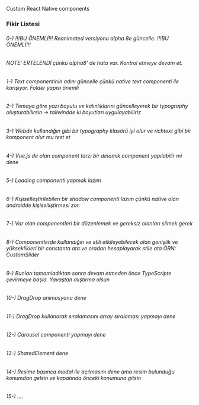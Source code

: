 Custom React Native components


### Fikir Listesi

###### 0-) !!!BU ÖNEMLİ!!! Reanimated versiyonu alpha 8e güncelle. !!!BU ÖNEMLİ!!!
###### NOTE: ERTELENDİ çünkü alpha8' de hata var. Kontrol etmeye devam et.
###### 1-) Text componentinin adını güncelle çünkü native text componenti ile karışıyor. Folder yapısı önemli
###### 2-) Temaya göre yazı boyutu ve kalınlıklarını güncelleyerek bir typography oluşturabilirsin -> tailwindde ki boyutları uygulayabiliriz
###### 3-) Webde kullandığın gibi bir typography klasörü iyi olur ve richtext gibi bir komponent olur mu test et
###### 4-) Vue.js de olan component tarzı bir dinamik component yapılabilir mi dene
###### 5-) Loading componenti yapmak lazım
###### 6-) Kişiselleştirilebilen bir shadow componenti lazım çünkü native olan androidde kişiselliştirmesi zor.
###### 7-) Var olan componentleri bir düzenlemek ve gereksiz olanları silmek gerek
###### 8-) Componentlerde kullandığın ve stili etkileyebilecek olan genişlik ve yükseklikleri bir constanta ata ve oradan hesaplayarak stile ata ÖRN: CustomSlider 
###### 9-) Bunları tamamladıktan sonra devam etmeden önce TypeScripte çevirmeye başla. Yavaştan alıştırma olsun
###### 10-) DragDrop animasyonu dene
###### 11-) DragDrop kullanarak sıralamasını array sıralaması yapmayı dene 
###### 12-) Carousel componenti yapmayı dene
###### 13-) SharedElement dene
###### 14-) Resime basınca modal ile açılmasını dene ama resim bulunduğu konumdan gelsin ve kapatında önceki konumuna gitsin
###### 15-) ....